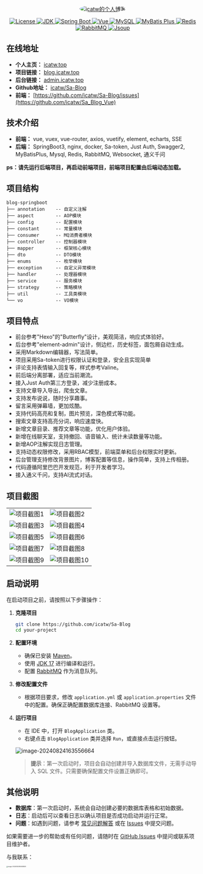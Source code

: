 


<p align="center">
  <a href="http://blog.icatw.top">
    <img src="http://www.static.icatw.top/config/logo.png" alt="icatw的个人博客" style="border-radius: 50%; max-width: 150px;">
  </a>
</p>


<p align="center">
  <a target="_blank" href="https://github.com/ladidol/hexo-blog-satoken">
    <img src="https://img.shields.io/hexpm/l/plug.svg" alt="License"/>
    <img src="https://img.shields.io/badge/JDK-17+-green.svg" alt="JDK"/>
    <img src="https://img.shields.io/badge/springboot-3.2.3.RELEASE-green" alt="Spring Boot"/>
    <img src="https://img.shields.io/badge/vue-2.5.17-green" alt="Vue"/>
    <img src="https://img.shields.io/badge/mysql-8.0.20-green" alt="MySQL"/>
    <img src="https://img.shields.io/badge/mybatis--plus-3.4.0-green" alt="MyBatis Plus"/>
    <img src="https://img.shields.io/badge/redis-6.0.5-green" alt="Redis"/>
    <img src="https://img.shields.io/badge/rabbitmq-3.8.5-green" alt="RabbitMQ"/>
    <img src="https://img.shields.io/badge/jsoup-3.8.5-green" alt="Jsoup"/>
  </a>
</p>


## 在线地址

- **个人主页：** [icatw.top](http://icatw.top)
- **项目链接：** [blog.icatw.top](http://blog.icatw.top)
- **后台链接：** [admin.icatw.top](http://admin.icatw.top)
- **Github地址：** [icatw/Sa-Blog](https://github.com/icatw/Sa-Blog/issues)
-  **前端：** [https://github.com/icatw/Sa-Blog/issues](https://github.com/icatw/Sa_Blog_Vue)

## 技术介绍

- **前端：** vue, vuex, vue-router, axios, vuetify, element, echarts, SSE
- **后端：** SpringBoot3, nginx, docker, Sa-token, Just Auth, Swagger2, MyBatisPlus, Mysql, Redis, RabbitMQ, Websocket, 通义千问

**ps：请先运行后端项目，再启动前端项目，前端项目配置由后端动态加载。**

## 项目结构

```plaintext
blog-springboot
├── annotation    -- 自定义注解
├── aspect        -- AOP模块
├── config        -- 配置模块
├── constant      -- 常量模块
├── consumer      -- MQ消费者模块
├── controller    -- 控制器模块
├── mapper        -- 框架核心模块
├── dto           -- DTO模块
├── enums         -- 枚举模块
├── exception     -- 自定义异常模块
├── handler       -- 处理器模块
├── service       -- 服务模块
├── strategy      -- 策略模块
├── util          -- 工具类模块
└── vo            -- VO模块
```

## 项目特点

- 前台参考"Hexo"的"Butterfly"设计，美观简洁，响应式体验好。
- 后台参考"element-admin"设计，侧边栏，历史标签，面包屑自动生成。
- 采用Markdown编辑器，写法简单。
- 项目采用Sa-token进行权限认证和登录，安全且实现简单
- 评论支持表情输入回复等，样式参考Valine。
- 前后端分离部署，适应当前潮流。
- 接入Just Auth第三方登录，减少注册成本。
- 支持文章导入导出，爬虫文章。
- 支持发布说说，随时分享趣事。
- 留言采用弹幕墙，更加炫酷。
- 支持代码高亮和复制，图片预览，深色模式等功能。
- 搜索文章支持高亮分词，响应速度快。
- 新增文章目录、推荐文章等功能，优化用户体验。
- 新增在线聊天室，支持撤回、语音输入、统计未读数量等功能。
- 新增AOP注解实现日志管理。
- 支持动态权限修改，采用RBAC模型，前端菜单和后台权限实时更新。
- 后台管理支持修改背景图片，博客配置等信息，操作简单，支持上传相册。
- 代码遵循阿里巴巴开发规范，利于开发者学习。
- 接入通义千问，支持AI流式对话。

## 项目截图

<table align="center"> <tr> <td><img src="https://picgo-iamges.oss-cn-hangzhou.aliyuncs.com/img/image-20240824161845988.png" alt="项目截图1" style="max-width: 100%; height: auto;"/></td> <td><img src="https://picgo-iamges.oss-cn-hangzhou.aliyuncs.com/img/image-20240824161929300.png" alt="项目截图2" style="max-width: 100%; height: auto;"/></td> </tr> <tr> <td><img src="https://picgo-iamges.oss-cn-hangzhou.aliyuncs.com/img/image-20240824161943272.png" alt="项目截图3" style="max-width: 100%; height: auto;"/></td> <td><img src="https://picgo-iamges.oss-cn-hangzhou.aliyuncs.com/img/image-20240824162042865.png" alt="项目截图4" style="max-width: 100%; height: auto;"/></td> </tr> <tr> <td><img src="https://picgo-iamges.oss-cn-hangzhou.aliyuncs.com/img/image-20240824162109205.png" alt="项目截图5" style="max-width: 100%; height: auto;"/></td> <td><img src="https://picgo-iamges.oss-cn-hangzhou.aliyuncs.com/img/image-20240824162205169.png" alt="项目截图6" style="max-width: 100%; height: auto;"/></td> </tr> <tr> <td><img src="https://picgo-iamges.oss-cn-hangzhou.aliyuncs.com/img/image-20240824162228513.png" alt="项目截图7" style="max-width: 100%; height: auto;"/></td> <td><img src="https://picgo-iamges.oss-cn-hangzhou.aliyuncs.com/img/image-20240824162244487.png" alt="项目截图8" style="max-width: 100%; height: auto;"/></td> </tr> <tr> <td><img src="https://picgo-iamges.oss-cn-hangzhou.aliyuncs.com/img/image-20240824162308716.png" alt="项目截图9" style="max-width: 100%; height: auto;"/></td> <td><img src="https://picgo-iamges.oss-cn-hangzhou.aliyuncs.com/img/image-20240824162329195.png" alt="项目截图10" style="max-width: 100%; height: auto;"/></td> </tr> </table> 


## 启动说明

在启动项目之前，请按照以下步骤操作：

1. **克隆项目**

   ```bash
   git clone https://github.com/icatw/Sa-Blog
   cd your-project
   ```

2. **配置环境**

    - 确保已安装 [Maven](https://maven.apache.org/)。
    - 使用 [JDK 17](https://www.oracle.com/java/technologies/javase-jdk17-downloads.html) 进行编译和运行。
    - 配置 [RabbitMQ](https://www.rabbitmq.com/download.html) 作为消息队列。

3. **修改配置文件**

    - 根据项目要求，修改 `application.yml` 或 `application.properties` 文件中的配置。确保正确配置数据库连接、RabbitMQ 设置等。

4. **运行项目**

    - 在 IDE 中，打开 `BlogApplication` 类。
    - 右键点击 `BlogApplication` 类并选择 `Run`，或直接点击运行按钮。

   ![image-20240824163556664](https://picgo-iamges.oss-cn-hangzhou.aliyuncs.com/img/image-20240824163556664.png)

   > **提示**：第一次启动时，项目会自动创建并导入数据库文件，无需手动导入 SQL 文件。只需要确保配置文件设置正确即可。

## 其他说明

- **数据库**：第一次启动时，系统会自动创建必要的数据库表格和初始数据。
- **日志**：启动后可以查看日志以确认项目是否成功启动并运行正常。
- **问题**：如遇到问题，请参考 [常见问题解答](#) 或在 [Issues](https://github.com/icatw/Sa-Blog/issues) 中提交问题。

如果需要进一步的帮助或有任何问题，请随时在 [GitHub Issues](https://github.com/icatw/Sa-Blog/issues) 中提问或联系项目维护者。

与我联系：

<img align=left src="https://picgo-iamges.oss-cn-hangzhou.aliyuncs.com/img/image-20240824165658509.png" alt="image-20240824165658509" style="zoom:25%;" />


